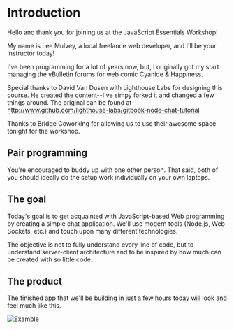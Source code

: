 # Introduction

Hello and thank you for joining us at the JavaScript Essentials Workshop!

My name is Lee Mulvey, a local freelance web developer, and I'll be your instructor today!

I've been programming for a lot of years now, but, I originally got my start managing the vBulletin forums for web comic Cyanide & Happiness. 

Special thanks to David Van Dusen with Lighthouse Labs for designing this course. He created the content--I've simpy forked it and changed a few things around. The original can be found at http://www.github.com/lighthouse-labs/gitbook-node-chat-tutorial 

Thanks to Bridge Coworking for allowing us to use their awesome space tonight for the workshop.

## Pair programming

You're encouraged to buddy up with one other person. That said, both of you should ideally do the setup work individually on your own laptops.

## The goal

Today's goal is to get acquainted with JavaScript-based Web programming by creating a simple chat application. We'll use modern tools \(Node.js, Web Sockets, etc.\) and touch upon many different technologies.

The objective is not to fully understand every line of code, but to understand server-client architecture and to be inspired by how much can be created with so little code.

## The product

The finished app that we'll be building in just a few hours today will look and feel much like this.

![Example](/assets/example-cropped.png)

